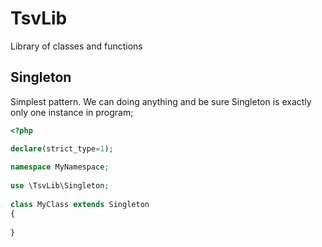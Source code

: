 # TsvLib
Library of classes and functions

## Singleton

Simplest pattern. We can doing anything and be sure Singleton is exactly only one instance in program;

```php
<?php

declare(strict_type=1);
   
namespace MyNamespace;
   
use \TsvLib\Singleton;
   
class MyClass extends Singleton 
{
          
}
```